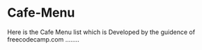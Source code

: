# Cafe-Menu
Here is the Cafe Menu list which is Developed by the guidence of freecodecamp.com ........
